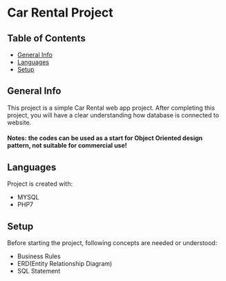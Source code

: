 # Car Rental Project
## Table of Contents
* [General Info](#general-info)
* [Languages](#technologies)
* [Setup](#setup)
## General Info
This project is a simple Car Rental web app project. After completing this project, you will have a clear understanding how database is connected to website.
#### Notes: the codes can be used as a start for Object Oriented design pattern, not suitable for commercial use!
## Languages
Project is created with:
* MYSQL
* PHP7
## Setup
Before starting the project, following concepts are needed or understood:
* Business Rules
* ERD(Entity Relationship Diagram)
* SQL Statement
